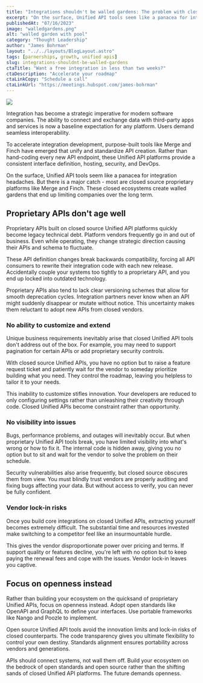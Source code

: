 ```yaml
---
title: "Integrations shouldn't be walled gardens: The problem with closed source Unified API's like Merge and Finch"
excerpt: "On the surface, Unified API tools seem like a panacea for integration headaches. But there is a major catch - most are closed source proprietary platforms like Merge and Finch. These closed ecosystems create walled gardens that end up limiting companies over the long term. "
publishedAt: "07/16/2023"
image: "walledgardens.png"
alt: "walled garden with pool"
category: "Thought Leadership"
author: "James Bohrman"
layout: "../../layouts/BlogLayout.astro"
tags: [parnerships, growth, unified apis]
slug: integrations-shouldnt-be-walled-gardens
ctaTitle: "Want a free integration in less than two weeks?"
ctaDescription: "Accelerate your roadmap"
ctaLinkCopy: "Schedule a call"
ctaLinkUrl: "https://meetings.hubspot.com/james-bohrman"
---
```


![](https://www.tryuppercut.com/walledgardens.png)

Integration has become a strategic imperative for modern software companies. The ability to connect and exchange data with third-party apps and services is now a baseline expectation for any platform. Users demand seamless interoperability.

To accelerate integration development, purpose-built tools like Merge and Finch have emerged that unify and standardize API creation. Rather than hand-coding every new API endpoint, these Unified API platforms provide a consistent interface definition, hosting, security, and DevOps.

On the surface, Unified API tools seem like a panacea for integration headaches. But there is a major catch - most are closed source proprietary platforms like Merge and Finch. These closed ecosystems create walled gardens that end up limiting companies over the long term.

## Proprietary APIs don't age well

Proprietary APIs built on closed source Unified API platforms quickly become legacy technical debt. Platform vendors frequently go in and out of business. Even while operating, they change strategic direction causing their APIs and schema to fluctuate.

These API definition changes break backwards compatibility, forcing all API consumers to rewrite their integration code with each new release. Accidentally couple your systems too tightly to a proprietary API, and you end up locked into outdated technology.

Proprietary APIs also tend to lack clear versioning schemes that allow for smooth deprecation cycles. Integration partners never know when an API might suddenly disappear or mutate without notice. This uncertainty makes them reluctant to adopt new APIs from closed vendors.

### No ability to customize and extend

Unique business requirements inevitably arise that closed Unified API tools don't address out of the box. For example, you may need to support pagination for certain APIs or add proprietary security controls.

With closed source Unified APIs, you have no option but to raise a feature request ticket and patiently wait for the vendor to someday prioritize building what you need. They control the roadmap, leaving you helpless to tailor it to your needs.

This inability to customize stifles innovation. Your developers are reduced to only configuring settings rather than unleashing their creativity through code. Closed Unified APIs become constraint rather than opportunity.

### No visibility into issues

Bugs, performance problems, and outages will inevitably occur. But when proprietary Unified API tools break, you have limited visibility into what's wrong or how to fix it. The internal code is hidden away, giving you no option but to sit and wait for the vendor to solve the problem on their schedule.

Security vulnerabilities also arise frequently, but closed source obscures them from view. You must blindly trust vendors are properly auditing and fixing bugs affecting your data. But without access to verify, you can never be fully confident.

### Vendor lock-in risks

Once you build core integrations on closed Unified APIs, extracting yourself becomes extremely difficult. The substantial time and resources invested make switching to a competitor feel like an insurmountable hurdle.

This gives the vendor disproportionate power over pricing and terms. If support quality or features decline, you're left with no option but to keep paying the renewal fees and cope with the issues. Vendor lock-in leaves you captive.

## Focus on openness instead

Rather than building your ecosystem on the quicksand of proprietary Unified APIs, focus on openness instead. Adopt open standards like OpenAPI and GraphQL to define your interfaces. Use portable frameworks like Nango and Poozle to implement.

Open source Unified API tools avoid the innovation limits and lock-in risks of closed counterparts. The code transparency gives you ultimate flexibility to control your own destiny. Standards alignment ensures portability across vendors and generations.

APIs should connect systems, not wall them off. Build your ecosystem on the bedrock of open standards and open source rather than the shifting sands of closed Unified API platforms. The future demands openness.